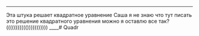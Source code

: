 ____
Эта штука решает квадратное уравнение
Саша я не знаю что тут писать это решение квадратного уравнения можно я оставлю все так?((((((((((()))))))))))
____# Quadr
